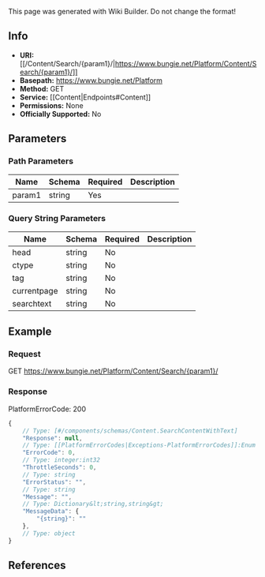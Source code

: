 <span class="wiki-builder">This page was generated with Wiki Builder. Do not change the format!</span>

## Info


* **URI:** [[/Content/Search/{param1}/|https://www.bungie.net/Platform/Content/Search/{param1}/]]
* **Basepath:** https://www.bungie.net/Platform
* **Method:** GET
* **Service:** [[Content|Endpoints#Content]]
* **Permissions:** None
* **Officially Supported:** No

## Parameters
### Path Parameters
Name | Schema | Required | Description
---- | ------ | -------- | -----------
param1 | string | Yes | 

### Query String Parameters
Name | Schema | Required | Description
---- | ------ | -------- | -----------
head | string | No | 
ctype | string | No | 
tag | string | No | 
currentpage | string | No | 
searchtext | string | No | 

## Example
### Request
GET https://www.bungie.net/Platform/Content/Search/{param1}/

### Response
PlatformErrorCode: 200
```javascript
{
    // Type: [#/components/schemas/Content.SearchContentWithText]
    "Response": null,
    // Type: [[PlatformErrorCodes|Exceptions-PlatformErrorCodes]]:Enum
    "ErrorCode": 0,
    // Type: integer:int32
    "ThrottleSeconds": 0,
    // Type: string
    "ErrorStatus": "",
    // Type: string
    "Message": "",
    // Type: Dictionary&lt;string,string&gt;
    "MessageData": {
        "{string}": ""
    },
    // Type: object
}

```

## References
